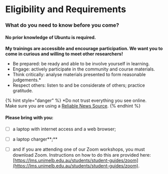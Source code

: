# Eligibility and Requirements

### What do you need to know before you come?

#### No prior knowledge of **Ubuntu** is required.

**My trainings are accessible and encourage participation. We want you to come in curious and willing to meet other researchers!**

* Be prepared: be ready and able to be involve yourself in learning.
* Engage: actively participate in the community and course materials.
* Think critically: analyse materials presented to form reasonable judgements.\*
* Respect others: listen to and be considerate of others; practice gratitude.

{% hint style="danger" %}
\*Do not trust everything you see online.  
  Make sure you are using a [Reliable News Source](https://htmlpreview.github.io/?https://github.com/Meirian/croc/master/index.html).
{% endhint %}

#### Please bring with you:

* [ ] a laptop with internet access and a web browser;
* [ ] a laptop charger**;**
* [ ] and if you are attending one of our Zoom workshops, you must download Zoom. Instructions on how to do this are provided here: [https://lms.unimelb.edu.au/students/student-guides/zoom](https://lms.unimelb.edu.au/students/student-guides/zoom).

